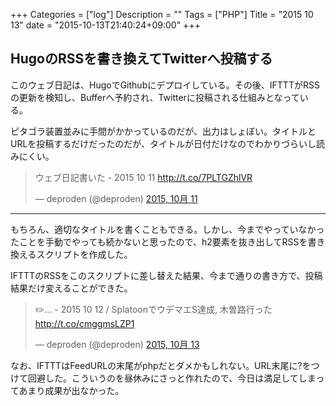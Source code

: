 +++
Categories = ["log"]
Description = ""
Tags = ["PHP"]
Title = "2015 10 13"
date = "2015-10-13T21:40:24+09:00"
+++

## HugoのRSSを書き換えてTwitterへ投稿する
このウェブ日記は、HugoでGithubにデプロイしている。その後、IFTTTがRSSの更新を検知し、Bufferへ予約され、Twitterに投稿される仕組みとなっている。

ピタゴラ装置並みに手間がかかっているのだが、出力はしょぼい。タイトルとURLを投稿するだけだったのだが、タイトルが日付だけなのでわかりづらいし読みにくい。

<blockquote class="twitter-tweet" lang="ja"><p lang="ja" dir="ltr">ウェブ日記書いた - 2015 10 11 <a href="http://t.co/7PLTGZhlVR">http://t.co/7PLTGZhlVR</a></p>&mdash; deproden (@deproden) <a href="https://twitter.com/deproden/status/653200148873519104">2015, 10月 11</a></blockquote>
<script async src="//platform.twitter.com/widgets.js" charset="utf-8"></script>

----

もちろん、適切なタイトルを書くこともできる。しかし、今までやっていなかったことを手動でやっても続かないと思ったので、h2要素を抜き出してRSSを書き換えるスクリプトを作成した。

<script src="https://gist.github.com/deprode/e69fda6801be5154c63a.js"></script>

IFTTTのRSSをこのスクリプトに差し替えた結果、今まで通りの書き方で、投稿結果だけ変えることができた。

<blockquote class="twitter-tweet" lang="ja"><p lang="ja" dir="ltr">✏️... - 2015 10 12 / SplatoonでウデマエS達成, 木曽路行った <a href="http://t.co/cmggmsLZP1">http://t.co/cmggmsLZP1</a></p>&mdash; deproden (@deproden) <a href="https://twitter.com/deproden/status/653914693145391104">2015, 10月 13</a></blockquote>
<script async src="//platform.twitter.com/widgets.js" charset="utf-8"></script>

なお、IFTTTはFeedURLの末尾がphpだとダメかもしれない。URL末尾に?をつけて回避した。こういうのを昼休みにさっと作れたので、今日は満足してしまってあまり成果が出なかった。
